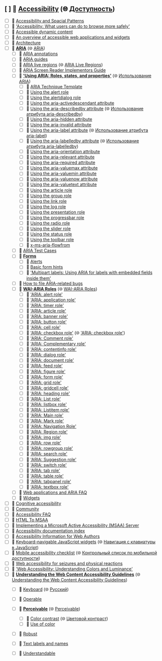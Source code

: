## [ ] 📂 __[Accessibility](https://github.com/mdn/content/blob/main/files/en-us/web/accessibility/index.html)__ (🌐 [Доступность](https://github.com/mdn/translated-content/blob/main/files/ru/web/accessibility/index.html))
   - [ ] 📄 [Accessibility and Spacial Patterns](https://github.com/mdn/content/blob/main/files/en-us/web/accessibility/accessibility_and_spacial_patterns/index.html)
   - [ ] 📄 ['Accessibility: What users can do to browse more safely'](https://github.com/mdn/content/blob/main/files/en-us/web/accessibility/accessibility_colon__what_users_can_to_to_browse_safely/index.html)
   - [ ] 📄 [Accessible dynamic content](https://github.com/mdn/content/blob/main/files/en-us/web/accessibility/accessible_dynamic_content/index.html)
   - [ ] 📄 [An overview of accessible web applications and widgets](https://github.com/mdn/content/blob/main/files/en-us/web/accessibility/an_overview_of_accessible_web_applications_and_widgets/index.html)
   - [ ] 📄 [Architecture](https://github.com/mdn/content/blob/main/files/en-us/web/accessibility/architecture/index.html)
   - [ ] 📂 __[ARIA](https://github.com/mdn/content/blob/main/files/en-us/web/accessibility/aria/index.html)__ (🌐 [ARIA](https://github.com/mdn/translated-content/blob/main/files/ru/web/accessibility/aria/index.html))
     - [ ] 📄 [ARIA annotations](https://github.com/mdn/content/blob/main/files/en-us/web/accessibility/aria/annotations/index.html)
     - [ ] 📄 [ARIA guides](https://github.com/mdn/content/blob/main/files/en-us/web/accessibility/aria/aria_guides/index.html)
     - [ ] 📄 [ARIA live regions](https://github.com/mdn/content/blob/main/files/en-us/web/accessibility/aria/aria_live_regions/index.html) (🌐 [ARIA Live Regions](https://github.com/mdn/translated-content/blob/main/files/ru/web/accessibility/aria/aria_live_regions/index.html))
     - [ ] 📄 [ARIA Screen Reader Implementors Guide](https://github.com/mdn/content/blob/main/files/en-us/web/accessibility/aria/aria_screen_reader_implementors_guide/index.html)
     - [ ] 📂 __['Using ARIA: Roles, states, and properties'](https://github.com/mdn/content/blob/main/files/en-us/web/accessibility/aria/aria_techniques/index.html)__ (🌐 [Использование ARIA](https://github.com/mdn/translated-content/blob/main/files/ru/web/accessibility/aria/aria_techniques/index.html))
       - [ ] 📄 [ARIA Technique Template](https://github.com/mdn/content/blob/main/files/en-us/web/accessibility/aria/aria_techniques/aria_technique_template/index.html)
       - [ ] 📄 [Using the alert role](https://github.com/mdn/content/blob/main/files/en-us/web/accessibility/aria/aria_techniques/using_the_alert_role/index.html)
       - [ ] 📄 [Using the alertdialog role](https://github.com/mdn/content/blob/main/files/en-us/web/accessibility/aria/aria_techniques/using_the_alertdialog_role/index.html)
       - [ ] 📄 [Using the aria\-activedescendant attribute](https://github.com/mdn/content/blob/main/files/en-us/web/accessibility/aria/aria_techniques/using_the_aria-activedescendant_attribute/index.html)
       - [ ] 📄 [Using the aria\-describedby attribute](https://github.com/mdn/content/blob/main/files/en-us/web/accessibility/aria/aria_techniques/using_the_aria-describedby_attribute/index.html) (🌐 [Использование атрибута aria\-describedby](https://github.com/mdn/translated-content/blob/main/files/ru/web/accessibility/aria/aria_techniques/using_the_aria-describedby_attribute/index.html))
       - [ ] 📄 [Using the aria\-hidden attribute](https://github.com/mdn/content/blob/main/files/en-us/web/accessibility/aria/aria_techniques/using_the_aria-hidden_attribute/index.html)
       - [ ] 📄 [Using the aria\-invalid attribute](https://github.com/mdn/content/blob/main/files/en-us/web/accessibility/aria/aria_techniques/using_the_aria-invalid_attribute/index.html)
       - [ ] 📄 [Using the aria\-label attribute](https://github.com/mdn/content/blob/main/files/en-us/web/accessibility/aria/aria_techniques/using_the_aria-label_attribute/index.html) (🌐 [Использование атрибута aria\-label](https://github.com/mdn/translated-content/blob/main/files/ru/web/accessibility/aria/aria_techniques/using_the_aria-label_attribute/index.html))
       - [ ] 📄 [Using the aria\-labelledby attribute](https://github.com/mdn/content/blob/main/files/en-us/web/accessibility/aria/aria_techniques/using_the_aria-labelledby_attribute/index.html) (🌐 [Использование атрибута aria\-labelledby](https://github.com/mdn/translated-content/blob/main/files/ru/web/accessibility/aria/aria_techniques/using_the_aria-labelledby_attribute/index.html))
       - [ ] 📄 [Using the aria\-orientation attribute](https://github.com/mdn/content/blob/main/files/en-us/web/accessibility/aria/aria_techniques/using_the_aria-orientation_attribute/index.html)
       - [ ] 📄 [Using the aria\-relevant attribute](https://github.com/mdn/content/blob/main/files/en-us/web/accessibility/aria/aria_techniques/using_the_aria-relevant_attribute/index.html)
       - [ ] 📄 [Using the aria\-required attribute](https://github.com/mdn/content/blob/main/files/en-us/web/accessibility/aria/aria_techniques/using_the_aria-required_attribute/index.html)
       - [ ] 📄 [Using the aria\-valuemax attribute](https://github.com/mdn/content/blob/main/files/en-us/web/accessibility/aria/aria_techniques/using_the_aria-valuemax_attribute/index.html)
       - [ ] 📄 [Using the aria\-valuemin attribute](https://github.com/mdn/content/blob/main/files/en-us/web/accessibility/aria/aria_techniques/using_the_aria-valuemin_attribute/index.html)
       - [ ] 📄 [Using the aria\-valuenow attribute](https://github.com/mdn/content/blob/main/files/en-us/web/accessibility/aria/aria_techniques/using_the_aria-valuenow_attribute/index.html)
       - [ ] 📄 [Using the aria\-valuetext attribute](https://github.com/mdn/content/blob/main/files/en-us/web/accessibility/aria/aria_techniques/using_the_aria-valuetext_attribute/index.html)
       - [ ] 📄 [Using the article role](https://github.com/mdn/content/blob/main/files/en-us/web/accessibility/aria/aria_techniques/using_the_article_role/index.html)
       - [ ] 📄 [Using the group role](https://github.com/mdn/content/blob/main/files/en-us/web/accessibility/aria/aria_techniques/using_the_group_role/index.html)
       - [ ] 📄 [Using the link role](https://github.com/mdn/content/blob/main/files/en-us/web/accessibility/aria/aria_techniques/using_the_link_role/index.html)
       - [ ] 📄 [Using the log role](https://github.com/mdn/content/blob/main/files/en-us/web/accessibility/aria/aria_techniques/using_the_log_role/index.html)
       - [ ] 📄 [Using the presentation role](https://github.com/mdn/content/blob/main/files/en-us/web/accessibility/aria/aria_techniques/using_the_presentation_role/index.html)
       - [ ] 📄 [Using the progressbar role](https://github.com/mdn/content/blob/main/files/en-us/web/accessibility/aria/aria_techniques/using_the_progressbar_role/index.html)
       - [ ] 📄 [Using the radio role](https://github.com/mdn/content/blob/main/files/en-us/web/accessibility/aria/aria_techniques/using_the_radio_role/index.html)
       - [ ] 📄 [Using the slider role](https://github.com/mdn/content/blob/main/files/en-us/web/accessibility/aria/aria_techniques/using_the_slider_role/index.html)
       - [ ] 📄 [Using the status role](https://github.com/mdn/content/blob/main/files/en-us/web/accessibility/aria/aria_techniques/using_the_status_role/index.html)
       - [ ] 📄 [Using the toolbar role](https://github.com/mdn/content/blob/main/files/en-us/web/accessibility/aria/aria_techniques/using_the_toolbar_role/index.html)
       - [ ] 📄 [x\-ms\-aria\-flowfrom](https://github.com/mdn/content/blob/main/files/en-us/web/accessibility/aria/aria_techniques/x-ms-aria-flowfrom/index.html)
     - [ ] 📄 [ARIA Test Cases](https://github.com/mdn/content/blob/main/files/en-us/web/accessibility/aria/aria_test_cases/index.html)
     - [ ] 📂 __[Forms](https://github.com/mdn/content/blob/main/files/en-us/web/accessibility/aria/forms/index.html)__
       - [ ] 📄 [Alerts](https://github.com/mdn/content/blob/main/files/en-us/web/accessibility/aria/forms/alerts/index.html)
       - [ ] 📄 [Basic form hints](https://github.com/mdn/content/blob/main/files/en-us/web/accessibility/aria/forms/basic_form_hints/index.html)
       - [ ] 📄 ['Multipart labels: Using ARIA for labels with embedded fields inside them'](https://github.com/mdn/content/blob/main/files/en-us/web/accessibility/aria/forms/multipart_labels/index.html)
     - [ ] 📄 [How to file ARIA\-related bugs](https://github.com/mdn/content/blob/main/files/en-us/web/accessibility/aria/how_to_file_aria-related_bugs/index.html)
     - [ ] 📂 __[WAI\-ARIA Roles](https://github.com/mdn/content/blob/main/files/en-us/web/accessibility/aria/roles/index.html)__ (🌐 [WAI\-ARIA Roles](https://github.com/mdn/translated-content/blob/main/files/ru/web/accessibility/aria/roles/index.html))
       - [ ] 📄 ['ARIA: alert role'](https://github.com/mdn/content/blob/main/files/en-us/web/accessibility/aria/roles/alert_role/index.html)
       - [ ] 📄 ['ARIA: application role'](https://github.com/mdn/content/blob/main/files/en-us/web/accessibility/aria/roles/application_role/index.html)
       - [ ] 📄 ['ARIA: timer role'](https://github.com/mdn/content/blob/main/files/en-us/web/accessibility/aria/roles/aria_timer_role/index.html)
       - [ ] 📄 ['ARIA: article role'](https://github.com/mdn/content/blob/main/files/en-us/web/accessibility/aria/roles/article_role/index.html)
       - [ ] 📄 ['ARIA: banner role'](https://github.com/mdn/content/blob/main/files/en-us/web/accessibility/aria/roles/banner_role/index.html)
       - [ ] 📄 ['ARIA: button role'](https://github.com/mdn/content/blob/main/files/en-us/web/accessibility/aria/roles/button_role/index.html)
       - [ ] 📄 ['ARIA: cell role'](https://github.com/mdn/content/blob/main/files/en-us/web/accessibility/aria/roles/cell_role/index.html)
       - [ ] 📄 ['ARIA: checkbox role'](https://github.com/mdn/content/blob/main/files/en-us/web/accessibility/aria/roles/checkbox_role/index.html) (🌐 ['ARIA: checkbox role'](https://github.com/mdn/translated-content/blob/main/files/ru/web/accessibility/aria/roles/checkbox_role/index.html))
       - [ ] 📄 ['ARIA: Comment role'](https://github.com/mdn/content/blob/main/files/en-us/web/accessibility/aria/roles/comment_role/index.html)
       - [ ] 📄 ['ARIA: Complementary role'](https://github.com/mdn/content/blob/main/files/en-us/web/accessibility/aria/roles/complementary_role/index.html)
       - [ ] 📄 ['ARIA: contentinfo role'](https://github.com/mdn/content/blob/main/files/en-us/web/accessibility/aria/roles/contentinfo_role/index.html)
       - [ ] 📄 ['ARIA: dialog role'](https://github.com/mdn/content/blob/main/files/en-us/web/accessibility/aria/roles/dialog_role/index.html)
       - [ ] 📄 ['ARIA: document role'](https://github.com/mdn/content/blob/main/files/en-us/web/accessibility/aria/roles/document_role/index.html)
       - [ ] 📄 ['ARIA: feed role'](https://github.com/mdn/content/blob/main/files/en-us/web/accessibility/aria/roles/feed_role/index.html)
       - [ ] 📄 ['ARIA: figure role'](https://github.com/mdn/content/blob/main/files/en-us/web/accessibility/aria/roles/figure_role/index.html)
       - [ ] 📄 ['ARIA: form role'](https://github.com/mdn/content/blob/main/files/en-us/web/accessibility/aria/roles/form_role/index.html)
       - [ ] 📄 ['ARIA: grid role'](https://github.com/mdn/content/blob/main/files/en-us/web/accessibility/aria/roles/grid_role/index.html)
       - [ ] 📄 ['ARIA: gridcell role'](https://github.com/mdn/content/blob/main/files/en-us/web/accessibility/aria/roles/gridcell_role/index.html)
       - [ ] 📄 ['ARIA: heading role'](https://github.com/mdn/content/blob/main/files/en-us/web/accessibility/aria/roles/heading_role/index.html)
       - [ ] 📄 ['ARIA: List role'](https://github.com/mdn/content/blob/main/files/en-us/web/accessibility/aria/roles/list_role/index.html)
       - [ ] 📄 ['ARIA: listbox role'](https://github.com/mdn/content/blob/main/files/en-us/web/accessibility/aria/roles/listbox_role/index.html)
       - [ ] 📄 ['ARIA: Listitem role'](https://github.com/mdn/content/blob/main/files/en-us/web/accessibility/aria/roles/listitem_role/index.html)
       - [ ] 📄 ['ARIA: Main role'](https://github.com/mdn/content/blob/main/files/en-us/web/accessibility/aria/roles/main_role/index.html)
       - [ ] 📄 ['ARIA: Mark role'](https://github.com/mdn/content/blob/main/files/en-us/web/accessibility/aria/roles/mark_role/index.html)
       - [ ] 📄 ['ARIA: Navigation Role'](https://github.com/mdn/content/blob/main/files/en-us/web/accessibility/aria/roles/navigation_role/index.html)
       - [ ] 📄 ['ARIA: Region role'](https://github.com/mdn/content/blob/main/files/en-us/web/accessibility/aria/roles/region_role/index.html)
       - [ ] 📄 ['ARIA: img role'](https://github.com/mdn/content/blob/main/files/en-us/web/accessibility/aria/roles/role_img/index.html)
       - [ ] 📄 ['ARIA: row role'](https://github.com/mdn/content/blob/main/files/en-us/web/accessibility/aria/roles/row_role/index.html)
       - [ ] 📄 ['ARIA: rowgroup role'](https://github.com/mdn/content/blob/main/files/en-us/web/accessibility/aria/roles/rowgroup_role/index.html)
       - [ ] 📄 ['ARIA: search role'](https://github.com/mdn/content/blob/main/files/en-us/web/accessibility/aria/roles/search_role/index.html)
       - [ ] 📄 ['ARIA: Suggestion role'](https://github.com/mdn/content/blob/main/files/en-us/web/accessibility/aria/roles/suggestion_role/index.html)
       - [ ] 📄 ['ARIA: switch role'](https://github.com/mdn/content/blob/main/files/en-us/web/accessibility/aria/roles/switch_role/index.html)
       - [ ] 📄 ['ARIA: tab role'](https://github.com/mdn/content/blob/main/files/en-us/web/accessibility/aria/roles/tab_role/index.html)
       - [ ] 📄 ['ARIA: table role'](https://github.com/mdn/content/blob/main/files/en-us/web/accessibility/aria/roles/table_role/index.html)
       - [ ] 📄 ['ARIA: tabpanel role'](https://github.com/mdn/content/blob/main/files/en-us/web/accessibility/aria/roles/tabpanel_role/index.html)
       - [ ] 📄 ['ARIA: textbox role'](https://github.com/mdn/content/blob/main/files/en-us/web/accessibility/aria/roles/textbox_role/index.html)
     - [ ] 📄 [Web applications and ARIA FAQ](https://github.com/mdn/content/blob/main/files/en-us/web/accessibility/aria/web_applications_and_aria_faq/index.html)
     - [ ] 📄 [Widgets](https://github.com/mdn/content/blob/main/files/en-us/web/accessibility/aria/widgets/index.html)
   - [ ] 📄 [Cognitive accessibility](https://github.com/mdn/content/blob/main/files/en-us/web/accessibility/cognitive_accessibility/index.html)
   - [ ] 📄 [Community](https://github.com/mdn/content/blob/main/files/en-us/web/accessibility/community/index.html)
   - [ ] 📄 [Accessibility FAQ](https://github.com/mdn/content/blob/main/files/en-us/web/accessibility/faq/index.html)
   - [ ] 📄 [HTML To MSAA](https://github.com/mdn/content/blob/main/files/en-us/web/accessibility/html_to_msaa/index.html)
   - [ ] 📄 [Implementing a Microsoft Active Accessibility \(MSAA\) Server](https://github.com/mdn/content/blob/main/files/en-us/web/accessibility/implementing_msaa_server/index.html)
   - [ ] 📄 [Accessibility documentation index](https://github.com/mdn/content/blob/main/files/en-us/web/accessibility/index/index.html)
   - [ ] 📄 [Accessibility Information for Web Authors](https://github.com/mdn/content/blob/main/files/en-us/web/accessibility/information_for_web_authors/index.html)
   - [ ] 📄 [Keyboard\-navigable JavaScript widgets](https://github.com/mdn/content/blob/main/files/en-us/web/accessibility/keyboard-navigable_javascript_widgets/index.html) (🌐 [Навигация с клавиатуры в JavaScript](https://github.com/mdn/translated-content/blob/main/files/ru/web/accessibility/keyboard-navigable_javascript_widgets/index.html))
   - [ ] 📄 [Mobile accessibility checklist](https://github.com/mdn/content/blob/main/files/en-us/web/accessibility/mobile_accessibility_checklist/index.html) (🌐 [Контрольный список по мобильной доступности](https://github.com/mdn/translated-content/blob/main/files/ru/web/accessibility/mobile_accessibility_checklist/index.html))
   - [ ] 📄 [Web accessibility for seizures and physical reactions](https://github.com/mdn/content/blob/main/files/en-us/web/accessibility/seizure_disorders/index.html)
   - [ ] 📄 ['Web Accessibility: Understanding Colors and Luminance'](https://github.com/mdn/content/blob/main/files/en-us/web/accessibility/understanding_colors_and_luminance/index.html)
   - [ ] 📂 __[Understanding the Web Content Accessibility Guidelines](https://github.com/mdn/content/blob/main/files/en-us/web/accessibility/understanding_wcag/index.html)__ (🌐 [Understanding the Web Content Accessibility Guidelines](https://github.com/mdn/translated-content/blob/main/files/ru/web/accessibility/understanding_wcag/index.html))
     - [ ] 📄 [Keyboard](https://github.com/mdn/content/blob/main/files/en-us/web/accessibility/understanding_wcag/keyboard/index.html) (🌐 [Русский](https://github.com/mdn/translated-content/blob/main/files/ru/web/accessibility/understanding_wcag/keyboard/index.html))
     - [ ] 📄 [Operable](https://github.com/mdn/content/blob/main/files/en-us/web/accessibility/understanding_wcag/operable/index.html)
     - [ ] 📂 __[Perceivable](https://github.com/mdn/content/blob/main/files/en-us/web/accessibility/understanding_wcag/perceivable/index.html)__ (🌐 [Perceivable](https://github.com/mdn/translated-content/blob/main/files/ru/web/accessibility/understanding_wcag/perceivable/index.html))
       - [ ] 📄 [Color contrast](https://github.com/mdn/content/blob/main/files/en-us/web/accessibility/understanding_wcag/perceivable/color_contrast/index.html) (🌐 [Цветовой контраст](https://github.com/mdn/translated-content/blob/main/files/ru/web/accessibility/understanding_wcag/perceivable/color_contrast/index.html))
       - [ ] 📄 [Use of color](https://github.com/mdn/content/blob/main/files/en-us/web/accessibility/understanding_wcag/perceivable/use_of_color/index.html)
     - [ ] 📄 [Robust](https://github.com/mdn/content/blob/main/files/en-us/web/accessibility/understanding_wcag/robust/index.html)
     - [ ] 📄 [Text labels and names](https://github.com/mdn/content/blob/main/files/en-us/web/accessibility/understanding_wcag/text_labels_and_names/index.html)
     - [ ] 📄 [Understandable](https://github.com/mdn/content/blob/main/files/en-us/web/accessibility/understanding_wcag/understandable/index.html)

